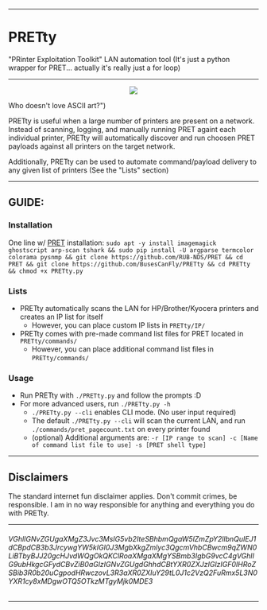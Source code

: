 ------------------------------------------------------------------------------------------------------

# PRETty
"PRinter Exploitation Toolkit" LAN automation tool
 (It's just a python wrapper for PRET... actually it's really just a for loop)
 
 ------------------------------------------------------------------------------------------------------

<p align="center"> <img src="https://github.com/BusesCanFly/PRETty/blob/master/screenshot.png"> 
	
Who doesn't love ASCII art?")

PRETty is useful when a large number of printers are present on a network. Instead of scanning, logging, and manually running PRET againt each individual printer, PRETty will automatically discover and run choosen PRET payloads against all printers on the target network.

Additionally, PRETty can be used to automate command/payload delivery to any given list of printers (See the "Lists" section)</p>

------------------------------------------------------------------------------------------------------

## GUIDE:

### Installation
One line w/ [PRET](https://github.com/RUB-NDS/PRET) installation: `sudo apt -y install imagemagick ghostscript arp-scan tshark && sudo pip install -U argparse termcolor colorama pysnmp && git clone https://github.com/RUB-NDS/PRET && cd PRET && git clone https://github.com/BusesCanFly/PRETty && cd PRETty && chmod +x PRETty.py`

### Lists
* PRETty automatically scans the LAN for HP/Brother/Kyocera printers and creates an IP list for itself
	* However, you can place custom IP lists in `PRETty/IP/`
* PRETty comes with pre-made command list files for PRET located in `PRETty/commands/`
	* However, you can place additional command list files in `PRETty/commands/`
	
### Usage
* Run PRETty with `./PRETty.py` and follow the prompts :D
* For more advanced users, run `./PRETty.py -h`
	* `./PRETty.py --cli` enables CLI mode. (No user input required)
	* The default `./PRETty.py --cli` will scan the current LAN, and run `./commands/pret_pagecount.txt` on every printer found
	* (optional) Additional arguments are: `-r [IP range to scan] -c [Name of command list file to use] -s [PRET shell type]`
	
------------------------------------------------------------------------------------------------------

## Disclaimers
The standard internet fun disclaimer applies. Don't commit crimes, be responsible. 
I am in no way responsible for anything and everything you do with PRETty.

------------------------------------------------------------------------------------------------------

###### VGhlIGNvZGUgaXMgZ3Jvc3MsIG5vb2IteSBhbmQgaW5lZmZpY2llbnQuIEJ1dCBpdCB3b3JrcywgYW5kIGl0J3MgbXkgZmlyc3QgcmVhbCBwcm9qZWN0LiBTbyBJJ20gcHJvdWQgOkQKClRoaXMgaXMgYSBmb3IgbG9vcC4gVGhlIG9ubHkgcGFydCBvZiB0aGlzIGNvZGUgdGhhdCBtYXR0ZXJzIGlzIGF0IHRoZSBib3R0b20uCgpodHRwczovL3R3aXR0ZXIuY29tL0J1c2VzQ2FuRmx5L3N0YXR1cy8xMDgwOTQ5OTkzMTgyMjk0MDE3

------------------------------------------------------------------------------------------------------
